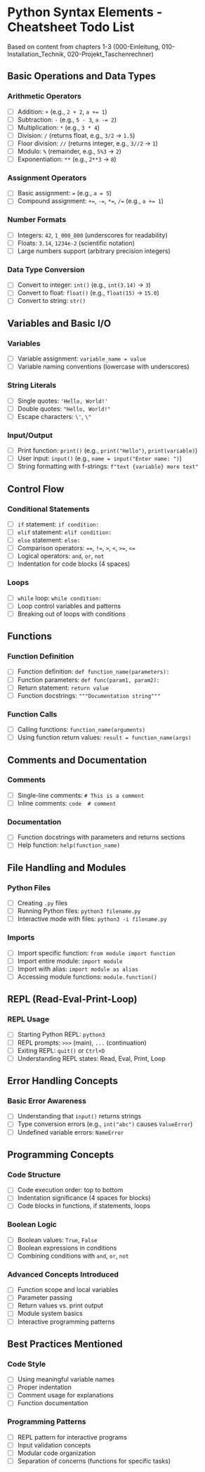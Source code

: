 # Python Syntax Elements - Cheatsheet Todo List

Based on content from chapters 1-3 (000-Einleitung, 010-Installation_Technik, 020-Projekt_Taschenrechner)

## Basic Operations and Data Types

### Arithmetic Operators
- [ ] Addition: `+` (e.g., `2 + 2`, `a += 1`)
- [ ] Subtraction: `-` (e.g., `5 - 3`, `a -= 2`)
- [ ] Multiplication: `*` (e.g., `3 * 4`)
- [ ] Division: `/` (returns float, e.g., `3/2` → `1.5`)
- [ ] Floor division: `//` (returns integer, e.g., `3//2` → `1`)
- [ ] Modulo: `%` (remainder, e.g., `5%3` → `2`)
- [ ] Exponentiation: `**` (e.g., `2**3` → `8`)

### Assignment Operators
- [ ] Basic assignment: `=` (e.g., `a = 5`)
- [ ] Compound assignment: `+=`, `-=`, `*=`, `/=` (e.g., `a += 1`)

### Number Formats
- [ ] Integers: `42`, `1_000_000` (underscores for readability)
- [ ] Floats: `3.14`, `1234e-2` (scientific notation)
- [ ] Large numbers support (arbitrary precision integers)

### Data Type Conversion
- [ ] Convert to integer: `int()` (e.g., `int(3.14)` → `3`)
- [ ] Convert to float: `float()` (e.g., `float(15)` → `15.0`)
- [ ] Convert to string: `str()`

## Variables and Basic I/O

### Variables
- [ ] Variable assignment: `variable_name = value`
- [ ] Variable naming conventions (lowercase with underscores)

### String Literals
- [ ] Single quotes: `'Hello, World!'`
- [ ] Double quotes: `"Hello, World!"`
- [ ] Escape characters: `\'`, `\"`

### Input/Output
- [ ] Print function: `print()` (e.g., `print("Hello")`, `print(variable)`)
- [ ] User input: `input()` (e.g., `name = input("Enter name: ")`)
- [ ] String formatting with f-strings: `f"text {variable} more text"`

## Control Flow

### Conditional Statements
- [ ] `if` statement: `if condition:`
- [ ] `elif` statement: `elif condition:`
- [ ] `else` statement: `else:`
- [ ] Comparison operators: `==`, `!=`, `>`, `<`, `>=`, `<=`
- [ ] Logical operators: `and`, `or`, `not`
- [ ] Indentation for code blocks (4 spaces)

### Loops
- [ ] `while` loop: `while condition:`
- [ ] Loop control variables and patterns
- [ ] Breaking out of loops with conditions

## Functions

### Function Definition
- [ ] Function definition: `def function_name(parameters):`
- [ ] Function parameters: `def func(param1, param2):`
- [ ] Return statement: `return value`
- [ ] Function docstrings: `"""Documentation string"""`

### Function Calls
- [ ] Calling functions: `function_name(arguments)`
- [ ] Using function return values: `result = function_name(args)`

## Comments and Documentation

### Comments
- [ ] Single-line comments: `# This is a comment`
- [ ] Inline comments: `code  # comment`

### Documentation
- [ ] Function docstrings with parameters and returns sections
- [ ] Help function: `help(function_name)`

## File Handling and Modules

### Python Files
- [ ] Creating `.py` files
- [ ] Running Python files: `python3 filename.py`
- [ ] Interactive mode with files: `python3 -i filename.py`

### Imports
- [ ] Import specific function: `from module import function`
- [ ] Import entire module: `import module`
- [ ] Import with alias: `import module as alias`
- [ ] Accessing module functions: `module.function()`

## REPL (Read-Eval-Print-Loop)

### REPL Usage
- [ ] Starting Python REPL: `python3`
- [ ] REPL prompts: `>>>` (main), `...` (continuation)
- [ ] Exiting REPL: `quit()` or `Ctrl+D`
- [ ] Understanding REPL states: Read, Eval, Print, Loop

## Error Handling Concepts

### Basic Error Awareness
- [ ] Understanding that `input()` returns strings
- [ ] Type conversion errors (e.g., `int("abc")` causes `ValueError`)
- [ ] Undefined variable errors: `NameError`

## Programming Concepts

### Code Structure
- [ ] Code execution order: top to bottom
- [ ] Indentation significance (4 spaces for blocks)
- [ ] Code blocks in functions, if statements, loops

### Boolean Logic
- [ ] Boolean values: `True`, `False`
- [ ] Boolean expressions in conditions
- [ ] Combining conditions with `and`, `or`, `not`

### Advanced Concepts Introduced
- [ ] Function scope and local variables
- [ ] Parameter passing
- [ ] Return values vs. print output
- [ ] Module system basics
- [ ] Interactive programming patterns

## Best Practices Mentioned

### Code Style
- [ ] Using meaningful variable names
- [ ] Proper indentation
- [ ] Comment usage for explanations
- [ ] Function documentation

### Programming Patterns
- [ ] REPL pattern for interactive programs
- [ ] Input validation concepts
- [ ] Modular code organization
- [ ] Separation of concerns (functions for specific tasks)